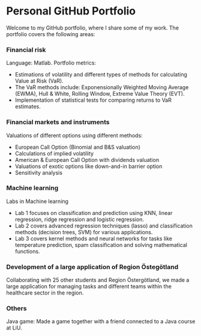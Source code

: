 # Personal GitHub Portfolio

Welcome to my GitHub portfolio, where I share some of my work. 
The portfolio covers the following areas: 
### Financial risk 
Language: Matlab.
Portfolio metrics: 
- Estimations of volatility and different types of methods for calculating Value at Risk (VaR).
- The VaR methods include: Exponensionally Weighted Moving Average (EWMA), Hull & White, Rolling Window, Extreme Value Theory (EVT). 
- Implementation of statistical tests for comparing returns to VaR estimates. 

### Financial markets and instruments

Valuations of different options using different methods: 
- European Call Option (Binomial and B&S valuation)
- Calculations of implied volatility 
- American & European Call Option with dividends valuation
- Valuations of exotic options like down-and-in barrier option
- Sensitivity analysis

### Machine learning

Labs in Machine learning 
- Lab 1 focuses on classification and prediction using KNN, linear regression, ridge regression and logistic regression.
- Lab 2 covers advanced regression techniques (lasso) and classification methods (decision trees, SVM) for various applications.
- Lab 3 covers kernel methods and neural networks for tasks like temperature prediction, spam classification and solving mathematical functions. 

### Development of a large application of Region Östegötland

Collaborating with 25 other students and Region Östergötland, we made a large application for managing tasks and different teams within the healthcare sector in the region. 

### Others

Java game: Made a game together with a friend connected to a Java course at LiU. 

